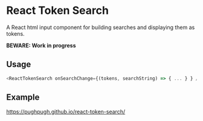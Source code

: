 # React Token Search

A React html input component for building searches and displaying them as tokens.

**BEWARE: Work in progress**


## Usage

```javascript
<ReactTokenSearch onSearchChange={(tokens, searchString) => { ... } } />
```

## Example

https://pughpugh.github.io/react-token-search/
